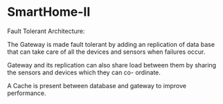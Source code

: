 # SmartHome-II

Fault Tolerant Architecture:


The Gateway is made fault tolerant by adding an replication of data base that can take care of all the devices and sensors when failures occur.

Gateway and its replication can also share load between them by sharing the sensors and devices which they can co- ordinate. 

A Cache is present between database and gateway to improve performance.
